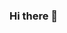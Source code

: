 ### Hi there 👋

<!--
Hello! My name is Bharathi Balaji. I have 11+ years of experience in IT industry as a Software Tester. Worked in 3 MNCs, Currently working as Test Automation Engineer for *iInterChange Systems Private Limited*. has worked on Linux and windows based apps for Banking and Shipping domain. Used Shell scripting, Postman, Java, selenium for automation along with excel.So here to share with you what I have learned.

Here are some ideas to get you started:

- 🔭 I’m currently working on ...
Skills: Selenium, Appium, Rest Assured, Docker, Jenkins, Git, Microservices, Openshift, Postman, SoapUI, Springboot
- 🌱 I’m currently working on Selenium Java
- 👯 I’m looking to collaborate on Selenium
- 🤔 I’m looking for help with Java
- 💬 Ask me about Selenium, Appium, Rest Assured, Jenkins Docker
- 📫 How to reach me:rangarajbharathibalaji@gmail.com
- 😄 Pronouns: ...
- ⚡ Fun fact: ...
-->
